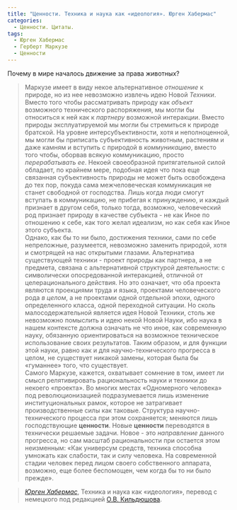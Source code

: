 ```yaml
---
title: "Ценности. Техника и наука как «идеология». Юрген Хабермас"
categories:
  - Ценности. Цитаты.
tags:
  - Юрген Хабермас
  - Герберт Маркузе
  - Ценности
---
```


Почему в мире началось движение за права животных? 

> Маркузе имеет в виду некое альтернативное _отношение_ к природе, но из нее невозможно извлечь идею Новой _Техники_. Вместо того чтобы рассматривать природу как _объект_ возможного технического распоряжения, мы могли бы относиться к ней как к _партнеру_ возможной интеракции. Вместо природы эксплуатируемой мы могли бы стремиться к природе братской. На уровне интерсубъективности, хотя и неполноценной, мы могли бы приписать субъективность животным, растениям и даже камням и вступить с природой в _коммуникацию_, вместо того чтобы, оборвав всякую коммуникацию, просто _перерабатывать_ _ее_. Некоей своеобразной притягательной силой обладает, по крайнем мере, подобная идея что пока еще связанная субъективность природы не может быть освобождена до тех пор, покуда сама межчеловеческая коммуникация не станет свободной от господства. Лишь когда люди смогут вступать в коммуникацию, не прибегая к принуждению, и каждый признает в другом себя, только тогда, возможно, человеческий род признает природу в качестве субъекта - не как Иное по отношению к себе, как того желал идеализм, но как себя как Иное этого субъекта.  
Однако, как бы то ни было, достижения техники, сами по себе непреложные, разумеется, невозможно заменить природой, хотя и смотрящей на нас открытыми глазами. Альтернатива существующей техники - проект природы как партнера, а не предмета, связана с альтернативной структурой деятельности: с символически опосредованной интеракцией, отличной от целерационального действия. Но это означает, что оба проекта являются проекциями труда и языка, проектами человеческого рода _в_ _целом_, а не проектами одной отдельной эпохи, одного определенного класса, одной переходной ситуации. Но сколь малосодержательной является идея Новой Техники, столь же невозможно помыслить и идею некой Новой Науки, ибо наука в нашем контексте должна означать не что иное, как современную науку, обязанную ориентироваться на возможное техническое использование своих результатов. Таким образом, и для функции этой науки, равно как и для научно-технического прогресса в целом, не существует никакой замены, которая была бы «гуманнее» того, что существует.  
Самого Маркузе, кажется, охватывает сомнение в том, имеет ли смысл релятивировать рациональность науки и техники до некоего «проекта». Во многих местах «Одномерного человека» под революционизацией подразумевается лишь изменение институциональных рамок, которое не затрагивает производственные силы как таковые. Структура научно-технического процесса при этом сохраняется; меняются лишь господствующие **ценности**. Новые **ценности** переводятся в технически решаемые задачи. Новое - это _направление_ данного прогресса, но сам масштаб рациональности при остается этом неизменным: «Как универсум средств, техника способна умножать как слабости, так и силу человека. На современной стадии человек перед лицом своего собственного аппарата, возможно, еще более беспомощен, чем когда бы то ни было прежде». 


> <cite><a href="https://ru.wikipedia.org/wiki/Хабермас,_Юрген">Юрген Хабермас</a></cite>, Техника и наука как «идеология», перевод с немецкого под редакцией <a href="https://www.hse.ru/org/persons/15479223">О.В. Кильдюшова</a>.  